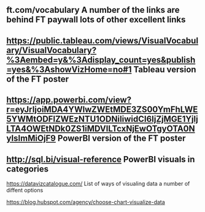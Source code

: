 ft.com/vocabulary
A number of the links are behind FT paywall lots of other excellent links
---
https://public.tableau.com/views/VisualVocabulary/VisualVocabulary?%3Aembed=y&%3Adisplay_count=yes&publish=yes&%3AshowVizHome=no#1
Tableau version of the FT poster
---
https://app.powerbi.com/view?r=eyJrIjoiMDA4YWIwZWEtMDE3ZS00YmFhLWE5YWMtODFlZWEzNTU1ODNiIiwidCI6IjZjMGE1YjljLTA4OWEtNDk0ZS1iMDVlLTcxNjEwOTgyOTA0NyIsImMiOjF9
PowerBI version of the FT poster
---
http://sql.bi/visual-reference
PowerBI visuals in categories
---
https://datavizcatalogue.com/
List of ways of visualing data a number of diffent options

https://blog.hubspot.com/agency/choose-chart-visualize-data

